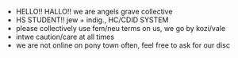 - HELLO!! HALLO!! we are angels grave collective
- HS STUDENT!! jew + indig., HC/CDID SYSTEM
- please collectively use fem/neu terms on us, we go by kozi/vale
- intwe caution/care at all times
- we are not online on pony town often, feel free to ask for our disc

<!---
xynlesszone/xynlesszone is a ✨ special ✨ repository because its `README.md` (this file) appears on your GitHub profile.
You can click the Preview link to take a look at your changes.
--->
